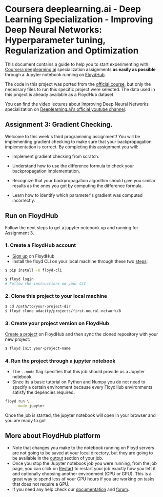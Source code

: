 # Coursera deeplearning.ai - Deep Learning Specialization - Improving Deep Neural Networks: Hyperparameter tuning, Regularization and Optimization

This document contains a guide to help you to start experimenting with [Coursera deeplearning.ai](https://www.coursera.org/specializations/deep-learning) specialization assignments **as easily as possible** through a Jupyter notebook running on [FloydHub](https://www.floydhub.com/).

The code in this project was ported from the [official course](https://www.coursera.org/learn/deep-neural-network), but only the necessary files to run this specific project were selected. The data used in this project is already available as a FloydHub dataset.

You can find the video lectures about Improving Deep Neural Networks  specialization on [Deeplearning.ai's official youtube channel](https://www.youtube.com/watch?v=1waHlpKiNyY&list=PLkDaE6sCZn6Hn0vK8co82zjQtt3T2Nkqc).

## Assignment 3: Gradient Checking.

Welcome to this week's third programming assignment! You will be implementing gradient checking to make sure that your backpropagation implementation is correct. By completing this assignment you will:

- Implement gradient checking from scratch.

- Understand how to use the difference formula to check your backpropagation implementation.

- Recognize that your backpropagation algorithm should give you similar results as the ones you got by computing the difference formula.

- Learn how to identify which parameter's gradient was computed incorrectly.

## Run on FloydHub

Follow the next steps to get a jupyter notebook up and running for Assignment 3.

### 1. Create a FloydHub account

- [Sign up](https://www.floydhub.com/signup) on FloydHub
- Install the floyd CLI on your local machine through these two [steps](https://www.floydhub.com/welcome):

```bash
$ pip install -U floyd-cli

$ floyd login
# Follow the instructions on your CLI
```

### 2. Clone this project to your local machine

```bash
$ cd /path/to/your-project-dir
$ floyd clone udacity/projects/first-neural-network/8
```

### 3. Create your project version on FloydHub

[Create a project](https://www.floydhub.com/projects/create) on FloydHub and then sync the cloned repository with your new project:

```bash
$ floyd init your-project-name
```

### 4. Run the project through a jupyter notebook

- The `--mode` flag specifies that this job should provide us a Jupyter notebook.
- Since its a basic tutorial on Python and Numpy you do not need to specify a certain environment because every FloydHub environments satisfy the depencies required.

```bash
floyd run \
    --mode jupyter
```

Once the job is started, the jupyter notebook will open in your browser and you are ready to go!

## More about FloydHub platform

- Note that changes you make to the notebook running on Floyd servers are not going to be saved at your local directory, but they are going to be available in the [output](https://www.floydhub.com/udacity/projects/first-neural-network/8/output) section of your job.
- Once you stop the Jupyter notebook job you were running, from the job page, you can click on [Restart](http://blog.floydhub.com/restart-jupyter-notebook-workflow/?utm_medium=email&utm_source=21sep17) to restart your job exactly how you left it and optionally choosing another environment (CPU or GPU). This is a great way to spend less of your GPU hours if you are working on tasks that does not require a GPU.
- If you need any help check our [documentation](http://docs.floydhub.com/) and [forum](https://forum.floydhub.com/).

